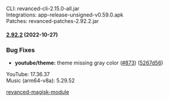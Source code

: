 CLI: revanced-cli-2.15.0-all.jar  
Integrations: app-release-unsigned-v0.59.0.apk  
Patches: revanced-patches-2.92.2.jar  
#### [2.92.2](https://github.com/revanced/revanced-patches/compare/v2.92.1...v2.92.2) (2022-10-27)
### Bug Fixes
* **youtube/theme:** theme missing gray color ([#873](https://github.com/revanced/revanced-patches/issues/873)) ([5267d56](https://github.com/revanced/revanced-patches/commit/5267d56a05b4053d556171ffd2d2870f3f932e8e))

  
YouTube: 17.36.37  
Music (arm64-v8a): 5.29.52  

[revanced-magisk-module](https://github.com/j-hc/revanced-magisk-module)  
